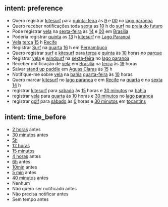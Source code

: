 ## intent: preference
- Quero registrar [kitesurf](sport) para [quinta-feira](user_day) às [9](user_hour) e [00](user_minute) no [lago paranoa](locale)
- Quero receber notificações toda [sexta](user_day) as [10](user_hour) h do [surf](sport) na [praia do futuro](locale)
- Pode registrar [vela](sport) na [sexta-feira](user_day) às [14](user_hour) e [00](user_minute) em [Brasília](locale)
- Poderia registrar [quinta](user_day) as [13](user_hour) h [kitesurf](sport) no [Lago Paranoá](locale)
- [Vela](sport) [terça](user_day) [15](user_hour) h [Recife](locale)
- Registrar [Surf](sport) na [quarta](user_day) [16](user_hour) h em [Pernambuco](locale)
- Quero registrar [surf](sport) e [kitesurf](sport) para [terça](user_day) e [quinta](user_day) às [10](user_hour) horas no [parque](locale)
- Registrar [vela](sport) e [windsurf](sport) na [sexta-feira](user_day) no [lago paranoa](locale)
- Receber notificação de [vela](sport) em [Brasilia](locale) na [terça](user_day) às [19](user_hour) horas
- Salvar [stand up paddle](sport) em [Aguas Claras](locale) às [15](user_hour) h
- Notifique-me sobre [vela](sport) na [bahia](locale) [quarta-feira](user_day) às [10](user_hour) horas
- Quero marcar [kitesurf](sport) no [lago paranoa](locale) e em [Recife](locale) na [quarta](user_day) e na [sexta](user_day) [14](user_hour) h
- registrar [kitesurf](sport) para [sabado](user_day) às [15](user_hour) horas e [30 minutos](user_minute) na [bahia](locale)
- registrar [vela](sport) para [quarta](user_day) às [10](user_hour) horas e [30 minutos](user_minute) no [lago paranoa](locale)
- registrar [golf](sport) para [sábado](user_day) às [0](user_hour) horas e [30 minutos](user_minute) em [tocantins](locale)

## intent: time_before
- [2 horas](hours_before) antes
- [30 minutos](minutes_before) antes
- [5h](hours_before)
- [12 horas](hours_before)
- [15 minutos](minutes_before)
- [4 horas](hours_before) antes
- [6h](hours_before) antes
- [10min](minutes_before) antes
- [5 min](minutes_before) antes
- [40 minutos](minutes_before) antes
- Nenhum
- Não quero ser notificado antes
- Não precisa notificar antes
- Sem tempo antes